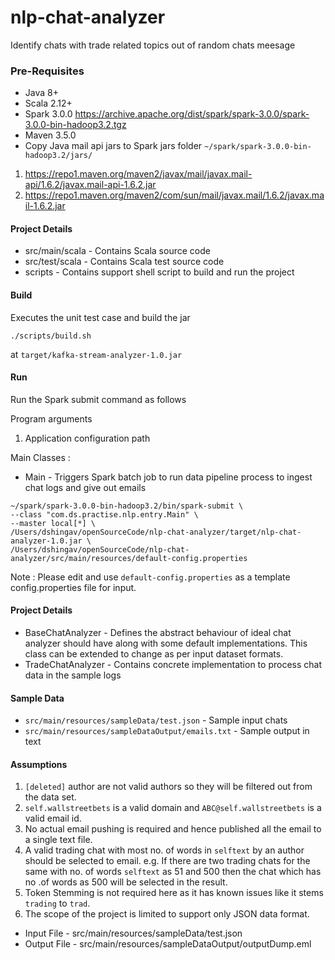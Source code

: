 # nlp-chat-analyzer
Identify chats with trade related topics out of random chats meesage

### Pre-Requisites
* Java 8+
* Scala 2.12+
* Spark 3.0.0
 https://archive.apache.org/dist/spark/spark-3.0.0/spark-3.0.0-bin-hadoop3.2.tgz
* Maven 3.5.0
* Copy Java mail api jars to Spark jars folder `~/spark/spark-3.0.0-bin-hadoop3.2/jars/`
1. https://repo1.maven.org/maven2/javax/mail/javax.mail-api/1.6.2/javax.mail-api-1.6.2.jar
2. https://repo1.maven.org/maven2/com/sun/mail/javax.mail/1.6.2/javax.mail-1.6.2.jar

#### Project Details
* src/main/scala - Contains Scala source code
* src/test/scala - Contains Scala test source code  
* scripts - Contains support shell script to build and run the project


#### Build
Executes the unit test case and build the jar 
```shell script
./scripts/build.sh
```
at 
`target/kafka-stream-analyzer-1.0.jar`


#### Run
Run the Spark submit command as follows

Program arguments
1. Application configuration path

Main Classes :
* Main  - Triggers Spark batch job to run data pipeline process to ingest chat logs and give out emails
```shell script
~/spark/spark-3.0.0-bin-hadoop3.2/bin/spark-submit \
--class "com.ds.practise.nlp.entry.Main" \
--master local[*] \
/Users/dshingav/openSourceCode/nlp-chat-analyzer/target/nlp-chat-analyzer-1.0.jar \
/Users/dshingav/openSourceCode/nlp-chat-analyzer/src/main/resources/default-config.properties
```

Note : Please edit and use `default-config.properties` as a template config.properties file for input.

#### Project Details
* BaseChatAnalyzer - Defines the abstract behaviour of ideal chat analyzer should have along with some default implementations.
This class can be extended to change as per input dataset formats.
* TradeChatAnalyzer - Contains concrete implementation to process chat data in the sample logs

#### Sample Data 
* `src/main/resources/sampleData/test.json` - Sample input chats
* `src/main/resources/sampleDataOutput/emails.txt` - Sample output in text
  
#### Assumptions
1. `[deleted]` author are not valid authors so they will be filtered out from the data set.
2. `self.wallstreetbets` is a valid domain and `ABC@self.wallstreetbets` is a valid email id.
3. No actual email pushing is required and hence published all the email to a single text file.
4. A valid trading chat with most no. of words in `selftext` by an author should be selected to email.
e.g. If there are two trading chats for the same with no. of words `selftext` as 51 and 500 then the chat which has no .of words as 500 will 
be selected in the result.
5. Token Stemming is not required here as it has known issues like it stems `trading` to `trad`.
6. The scope of the project is limited to support only JSON data format.

* Input File  - src/main/resources/sampleData/test.json
* Output File - src/main/resources/sampleDataOutput/outputDump.eml  
